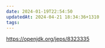 ```yaml
---
date: 2024-01-19T22:54:50
updatedAt: 2024-04-21 18:34:36+1310
tags: 
---
```

https://openjdk.org/jeps/8323335